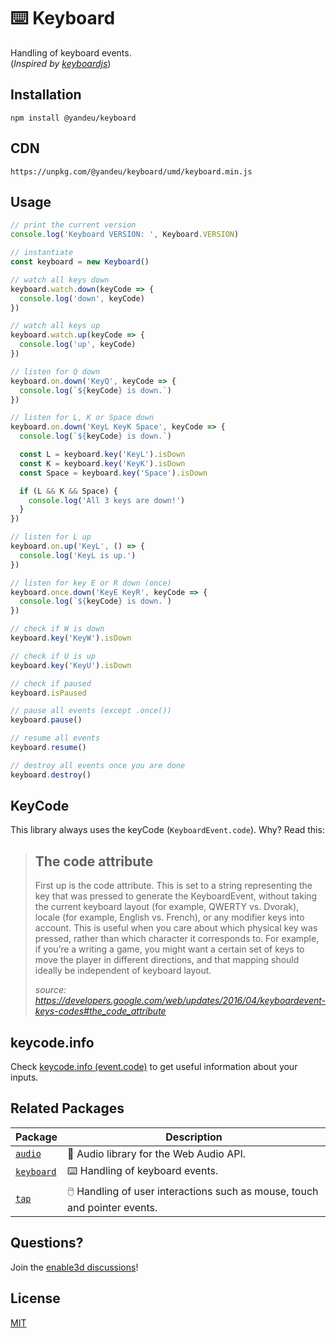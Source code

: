 # ⌨️ Keyboard

Handling of keyboard events.  
(_Inspired by [keyboardjs](https://www.npmjs.com/package/keyboardjs)_)

## Installation

```console
npm install @yandeu/keyboard
```

## CDN

```console
https://unpkg.com/@yandeu/keyboard/umd/keyboard.min.js
```

## Usage

```ts
// print the current version
console.log('Keyboard VERSION: ', Keyboard.VERSION)

// instantiate
const keyboard = new Keyboard()

// watch all keys down
keyboard.watch.down(keyCode => {
  console.log('down', keyCode)
})

// watch all keys up
keyboard.watch.up(keyCode => {
  console.log('up', keyCode)
})

// listen for Q down
keyboard.on.down('KeyQ', keyCode => {
  console.log(`${keyCode} is down.`)
})

// listen for L, K or Space down
keyboard.on.down('KeyL KeyK Space', keyCode => {
  console.log(`${keyCode} is down.`)

  const L = keyboard.key('KeyL').isDown
  const K = keyboard.key('KeyK').isDown
  const Space = keyboard.key('Space').isDown

  if (L && K && Space) {
    console.log('All 3 keys are down!')
  }
})

// listen for L up
keyboard.on.up('KeyL', () => {
  console.log('KeyL is up.')
})

// listen for key E or R down (once)
keyboard.once.down('KeyE KeyR', keyCode => {
  console.log(`${keyCode} is down.`)
})

// check if W is down
keyboard.key('KeyW').isDown

// check if U is up
keyboard.key('KeyU').isDown

// check if paused
keyboard.isPaused

// pause all events (except .once())
keyboard.pause()

// resume all events
keyboard.resume()

// destroy all events once you are done
keyboard.destroy()
```

## KeyCode

This library always uses the keyCode (`KeyboardEvent.code`).
Why? Read this:

> ## The code attribute
>
> First up is the code attribute. This is set to a string representing the key that was pressed to generate the KeyboardEvent, without taking the current keyboard layout (for example, QWERTY vs. Dvorak), locale (for example, English vs. French), or any modifier keys into account. This is useful when you care about which physical key was pressed, rather than which character it corresponds to. For example, if you’re a writing a game, you might want a certain set of keys to move the player in different directions, and that mapping should ideally be independent of keyboard layout.
>
> _source: https://developers.google.com/web/updates/2016/04/keyboardevent-keys-codes#the_code_attribute_

## keycode&#46;info

Check [keycode.info (event.code)](https://keycode.info/) to get useful information about your inputs.

## Related Packages

| Package                                          | Description                                                               |
| ------------------------------------------------ | ------------------------------------------------------------------------- |
| [`audio`](https://www.npmjs.com/package/@yandeu/audio)       | 🎵 Audio library for the Web Audio API.                                   |
| [`keyboard`](https://www.npmjs.com/package/@yandeu/keyboard) | ⌨️ Handling of keyboard events.                                           |
| [`tap`](https://www.npmjs.com/package/@yandeu/tap)           | 🖱️ Handling of user interactions such as mouse, touch and pointer events. |

## Questions?

Join the [enable3d discussions](https://github.com/enable3d/enable3d/discussions)!

## License

[MIT](LICENSE)
